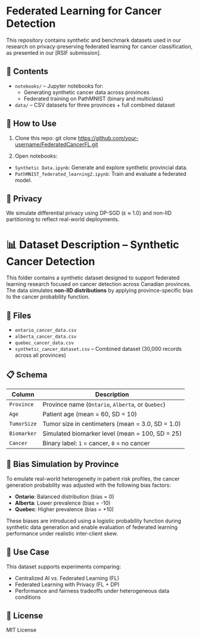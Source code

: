 # Federated Learning for Cancer Detection

This repository contains synthetic and benchmark datasets used in our research on privacy-preserving federated learning for cancer classification, as presented in our [RSIF submission].

## 📂 Contents

- `notebooks/` – Jupyter notebooks for:
  - Generating synthetic cancer data across provinces
  - Federated training on PathMNIST (binary and multiclass)
- `data/` – CSV datasets for three provinces + full combined dataset

## 🚀 How to Use

1. Clone this repo:
git clone https://github.com/your-username/FederatedCancerFL.git

2. Open notebooks:
- `Synthetic Data.ipynb`: Generate and explore synthetic provincial data.
- `PathMNIST_federated_learning2.ipynb`: Train and evaluate a federated model.

## 🔐 Privacy

We simulate differential privacy using DP-SGD (ε ≈ 1.0) and non-IID partitioning to reflect real-world deployments.

# 📊 Dataset Description – Synthetic Cancer Detection

This folder contains a synthetic dataset designed to support federated learning research focused on cancer detection across Canadian provinces. The data simulates **non-IID distributions** by applying province-specific bias to the cancer probability function.

## 📁 Files

- `ontario_cancer_data.csv`
- `alberta_cancer_data.csv`
- `quebec_cancer_data.csv`
- `synthetic_cancer_dataset.csv` – Combined dataset (30,000 records across all provinces)

## 📋 Schema

| Column       | Description                                                                  |
|--------------|------------------------------------------------------------------------------|
| `Province`   | Province name (`Ontario`, `Alberta`, or `Quebec`)                            |
| `Age`        | Patient age (mean = 60, SD = 10)                                              |
| `TumorSize`  | Tumor size in centimeters (mean = 3.0, SD = 1.0)                              |
| `Biomarker`  | Simulated biomarker level (mean = 100, SD = 25)                               |
| `Cancer`     | Binary label: `1` = cancer, `0` = no cancer                                   |

## 🔄 Bias Simulation by Province

To emulate real-world heterogeneity in patient risk profiles, the cancer generation probability was adjusted with the following bias factors:

- **Ontario**: Balanced distribution (bias = 0)
- **Alberta**: Lower prevalence (bias = -10)
- **Quebec**: Higher prevalence (bias = +10)

These biases are introduced using a logistic probability function during synthetic data generation and enable evaluation of federated learning performance under realistic inter-client skew.

## 🔐 Use Case

This dataset supports experiments comparing:
- Centralized AI vs. Federated Learning (FL)
- Federated Learning with Privacy (FL + DP)
- Performance and fairness tradeoffs under heterogeneous data conditions


## 📜 License

MIT License
